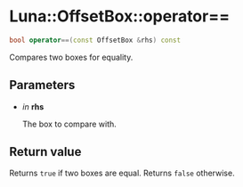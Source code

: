 # Luna::OffsetBox::operator==

```c++
bool operator==(const OffsetBox &rhs) const
```

Compares two boxes for equality. 



## Parameters
* *in* **rhs**

    The box to compare with. 

## Return value
Returns `true` if two boxes are equal. Returns `false` otherwise. 


